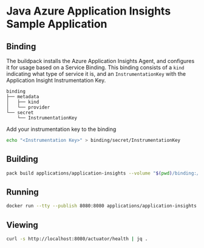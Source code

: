 # Java Azure Application Insights Sample Application

## Binding

The buildpack installs the Azure Application Insights Agent, and configures it for usage based on a Service Binding.  This binding consists of a `kind` indicating what type of service it is, and an `InstrumentationKey` with the Application Insight Instrumentation Key.

```plain
binding
├── metadata
│   ├── kind
│   └── provider
└── secret
    └── InstrumentationKey
```

Add your instrumentation key to the binding

```bash
echo "<Instrumentation Key>" > binding/secret/InstrumentationKey
```

## Building

```bash
pack build applications/application-insights --volume "$(pwd)/binding:/platform/bindings/application-insights"
```

## Running

```bash
docker run --tty --publish 8080:8080 applications/application-insights
```

## Viewing

```bash
curl -s http://localhost:8080/actuator/health | jq .
```
